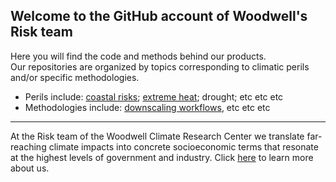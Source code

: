 ## Welcome to the GitHub account of Woodwell's Risk team

Here you will find the code and methods behind our products.  
Our repositories are organized by topics corresponding to climatic perils and/or specific methodologies. 
- Perils include: [coastal risks](https://github.com/search?q=org%3AWoodwellRisk%20topic%3Acoastal&type=repositories); [extreme heat](https://github.com/search?q=org%3AWoodwellRisk%20topic%3Aheat&type=repositories); drought; etc etc etc
- Methodologies include: [downscaling workflows](https://github.com/search?q=org%3AWoodwellRisk%20topic%3Abasd&type=repositories), etc etc etc
---
At the Risk team of the Woodwell Climate Research Center we translate far-reaching climate impacts into concrete socioeconomic terms that resonate at the highest levels of government and industry. Click [here](https://www.woodwellclimate.org/research-area/risk/) to learn more about us.
